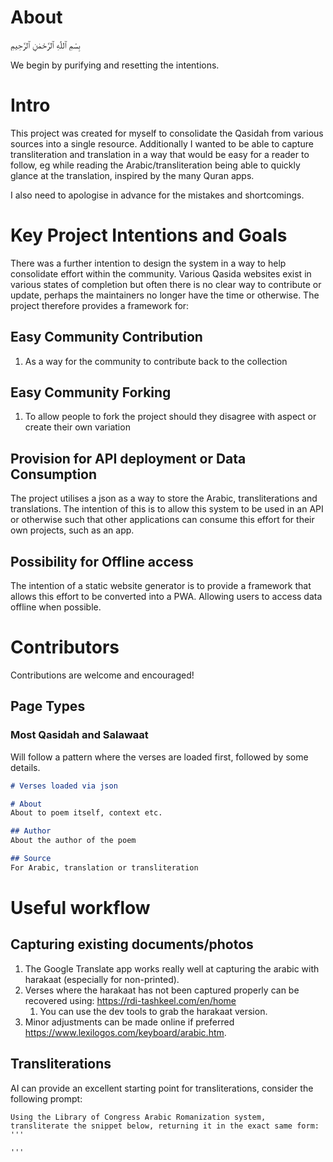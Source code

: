 # About

بِسْمِ ٱللّٰهِ ٱلرَّحْمٰنِ ٱلرَّحِيمِ

We begin by purifying and resetting the intentions.

# Intro

This project was created for myself to consolidate the Qasidah from various sources into a single resource.
Additionally I wanted to be able to capture transliteration and translation in a way that would be easy for a reader to follow,
eg while reading the Arabic/transliteration being able to quickly glance at the translation, inspired by the many Quran apps.

I also need to apologise in advance for the mistakes and shortcomings.

# Key Project Intentions and Goals

There was a further intention to design the system in a way to help consolidate effort within the community.
Various Qasida websites exist in various states of completion
but often there is no clear way to contribute or update, perhaps the maintainers no longer have the time or otherwise.
The project therefore provides a framework for:

## Easy Community Contribution

1. As a way for the community to contribute back to the collection

## Easy Community Forking

1. To allow people to fork the project should they disagree with aspect or create their own variation

## Provision for API deployment or Data Consumption

The project utilises a json as a way to store the Arabic, transliterations and translations.
The intention of this is to allow this system to be used in an API or otherwise
such that other applications can consume this effort for their own projects, such as an app.

## Possibility for Offline access

The intention of a static website generator is to provide a framework that allows
this effort to be converted into a PWA. Allowing users to access data offline when possible.

# Contributors

Contributions are welcome and encouraged!

## Page Types

### Most Qasidah and Salawaat

Will follow a pattern where the verses are loaded first, followed by some details.

```md
# Verses loaded via json

# About
About to poem itself, context etc.

## Author
About the author of the poem

## Source
For Arabic, translation or transliteration
```


# Useful workflow

## Capturing existing documents/photos

1. The Google Translate app works really well at capturing the arabic with harakaat (especially for non-printed).
2. Verses where the harakaat has not been captured properly can be recovered using: https://rdi-tashkeel.com/en/home
   1. You can use the dev tools to grab the harakaat version.
3. Minor adjustments can be made online if preferred https://www.lexilogos.com/keyboard/arabic.htm.

## Transliterations

AI can provide an excellent starting point for transliterations, consider the following prompt:

```text
Using the Library of Congress Arabic Romanization system, transliterate the snippet below, returning it in the exact same form:
'''

'''
```

